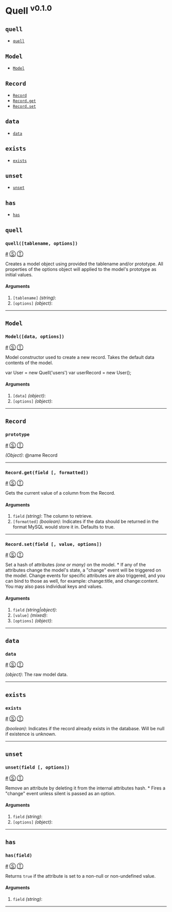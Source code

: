# Quell <sup>v0.1.0</sup>

<!-- div -->


<!-- div -->

## <a id="quell"></a>`quell`
* [`quell`](#quelltablename-options)

<!-- /div -->


<!-- div -->

## `Model`
* [`Model`](#modeldata-options)

<!-- /div -->


<!-- div -->

## `Record`
* [`Record`](#prototype)
* [`Record.get`](#recordgetfield--formatted)
* [`Record.set`](#recordsetfield--value-options)

<!-- /div -->


<!-- div -->

## `data`
* [`data`](#data)

<!-- /div -->


<!-- div -->

## `exists`
* [`exists`](#exists)

<!-- /div -->


<!-- div -->

## `unset`
* [`unset`](#unsetfield--options)

<!-- /div -->


<!-- div -->

## `has`
* [`has`](#hasfield)

<!-- /div -->


<!-- /div -->


<!-- div -->


<!-- div -->

## `quell`

<!-- div -->

### <a id="quelltablename-options"></a>`quell([tablename, options])`
<a href="#quelltablename-options">#</a> [&#x24C8;](https://github.com/ChiperSoft/quell/blob/master/quell.js#L22 "View in source") [&#x24C9;][1]

Creates a model object using provided the tablename and/or prototype. All properties of the options object will applied to the model's prototype as initial values.

#### Arguments
1. `[tablename]` *(string)*:
2. `[options]` *(object)*:

* * *

<!-- /div -->


<!-- /div -->


<!-- div -->

## `Model`

<!-- div -->

### <a id="modeldata-options"></a>`Model([data, options])`
<a href="#modeldata-options">#</a> [&#x24C8;](https://github.com/ChiperSoft/quell/blob/master/quell.js#L67 "View in source") [&#x24C9;][1]

Model constructor used to create a new record. Takes the default data contents of the model.

var User = new Quell('users')     var userRecord = new User();

#### Arguments
1. `[data]` *(object)*:
2. `[options]` *(object)*:

* * *

<!-- /div -->


<!-- /div -->


<!-- div -->

## `Record`

<!-- div -->

### <a id="prototype"></a>`prototype`
<a href="#prototype">#</a> [&#x24C8;](https://github.com/ChiperSoft/quell/blob/master/quell.js#L93 "View in source") [&#x24C9;][1]

*(Object)*: @name Record

* * *

<!-- /div -->


<!-- div -->

### <a id="recordgetfield--formatted"></a>`Record.get(field [, formatted])`
<a href="#recordgetfield--formatted">#</a> [&#x24C8;](https://github.com/ChiperSoft/quell/blob/master/quell.js#L121 "View in source") [&#x24C9;][1]

Gets the current value of a column from the Record.

#### Arguments
1. `field` *(string)*: The column to retrieve.
2. `[formatted]` *(boolean)*: Indicates if the data should be returned in the format MySQL would store it in. Defaults to true.

* * *

<!-- /div -->


<!-- div -->

### <a id="recordsetfield--value-options"></a>`Record.set(field [, value, options])`
<a href="#recordsetfield--value-options">#</a> [&#x24C8;](https://github.com/ChiperSoft/quell/blob/master/quell.js#L138 "View in source") [&#x24C9;][1]

Set a hash of attributes *(one or many)* on the model.
	 * If any of the attributes change the model's state, a "change" event will be triggered on the model. Change events for specific attributes are also triggered, and you can bind to those as well, for example: change:title, and change:content. You may also pass individual keys and values.

#### Arguments
1. `field` *(string|object)*:
2. `[value]` *(mixed)*:
3. `[options]` *(object)*:

* * *

<!-- /div -->


<!-- /div -->


<!-- div -->

## `data`

<!-- div -->

### <a id="data"></a>`data`
<a href="#data">#</a> [&#x24C8;](https://github.com/ChiperSoft/quell/blob/master/quell.js#L99 "View in source") [&#x24C9;][1]

*(object)*: The raw model data.

* * *

<!-- /div -->


<!-- /div -->


<!-- div -->

## `exists`

<!-- div -->

### <a id="exists"></a>`exists`
<a href="#exists">#</a> [&#x24C8;](https://github.com/ChiperSoft/quell/blob/master/quell.js#L105 "View in source") [&#x24C9;][1]

*(boolean)*: Indicates if the record already exists in the database.  Will be null if existence is unknown.

* * *

<!-- /div -->


<!-- /div -->


<!-- div -->

## `unset`

<!-- div -->

### <a id="unsetfield--options"></a>`unset(field [, options])`
<a href="#unsetfield--options">#</a> [&#x24C8;](https://github.com/ChiperSoft/quell/blob/master/quell.js#L212 "View in source") [&#x24C9;][1]

Remove an attribute by deleting it from the internal attributes hash.
	 * Fires a "change" event unless silent is passed as an option.

#### Arguments
1. `field` *(string)*:
2. `[options]` *(object)*:

* * *

<!-- /div -->


<!-- /div -->


<!-- div -->

## `has`

<!-- div -->

### <a id="hasfield"></a>`has(field)`
<a href="#hasfield">#</a> [&#x24C8;](https://github.com/ChiperSoft/quell/blob/master/quell.js#L221 "View in source") [&#x24C9;][1]

Returns `true` if the attribute is set to a non-null or non-undefined value.

#### Arguments
1. `field` *(string)*:

* * *

<!-- /div -->


<!-- /div -->


<!-- /div -->


  [1]: #quell "Jump back to the TOC."